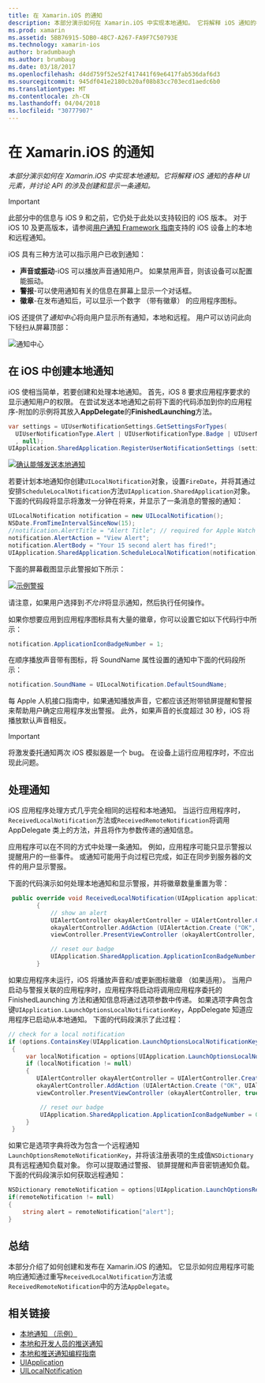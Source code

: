 ```yaml
---
title: 在 Xamarin.iOS 的通知
description: 本部分演示如何在 Xamarin.iOS 中实现本地通知。 它将解释 iOS 通知的各种 UI 元素，并讨论 API 的涉及创建和显示一条通知。
ms.prod: xamarin
ms.assetid: 5BB76915-5DB0-48C7-A267-FA9F7C50793E
ms.technology: xamarin-ios
author: bradumbaugh
ms.author: brumbaug
ms.date: 03/18/2017
ms.openlocfilehash: d4dd759f52e52f417441f69e6417fab536daf6d3
ms.sourcegitcommit: 945df041e2180cb20af08b83cc703ecd1aedc6b0
ms.translationtype: MT
ms.contentlocale: zh-CN
ms.lasthandoff: 04/04/2018
ms.locfileid: "30777907"
---
```

# <a name="notifications-in-xamarinios"></a>在 Xamarin.iOS 的通知

_本部分演示如何在 Xamarin.iOS 中实现本地通知。它将解释 iOS 通知的各种 UI 元素，并讨论 API 的涉及创建和显示一条通知。_

> [!IMPORTANT]
> 此部分中的信息与 iOS 9 和之前，它仍处于此处以支持较旧的 iOS 版本。 对于 iOS 10 及更高版本，请参阅[用户通知 Framework 指南](~/ios/platform/user-notifications/index.md)支持的 iOS 设备上的本地和远程通知。

iOS 具有三种方法可以指示用户已收到通知：

-  **声音或振动**-iOS 可以播放声音通知用户。 如果禁用声音，则该设备可以配置能振动。
-  **警报**-可以使用通知有关的信息在屏幕上显示一个对话框。
-  **徽章**-在发布通知后，可以显示一个数字 （带有徽章） 的应用程序图标。


iOS 还提供了*通知中心*将向用户显示所有通知，本地和远程。 用户可以访问此向下轻扫从屏幕顶部：

 ![](local-notifications-in-ios-images/image13.png "通知中心")

## <a name="creating-local-notifications-in-ios"></a>在 iOS 中创建本地通知

iOS 使相当简单，若要创建和处理本地通知。
首先，iOS 8 要求应用程序要求的显示通知用户的权限。 在尝试发送本地通知之前将下面的代码添加到你的应用程序-附加的示例将其放入**AppDelegate**的**FinishedLaunching**方法。

```csharp
var settings = UIUserNotificationSettings.GetSettingsForTypes(
  UIUserNotificationType.Alert | UIUserNotificationType.Badge | UIUserNotificationType.Sound
  , null);
UIApplication.SharedApplication.RegisterUserNotificationSettings (settings);
```

  [![](local-notifications-in-ios-images/image0-sml.png "确认能够发送本地通知")](local-notifications-in-ios-images/image0.png#lightbox)

若要计划本地通知你创建`UILocalNotification`对象，设置`FireDate`，并将其通过安排`ScheduleLocalNotification`方法`UIApplication.SharedApplication`对象。 下面的代码段将显示将激发一分钟在将来，并显示了一条消息的警报的通知：

```csharp
UILocalNotification notification = new UILocalNotification();
NSDate.FromTimeIntervalSinceNow(15);
//notification.AlertTitle = "Alert Title"; // required for Apple Watch notifications
notification.AlertAction = "View Alert";
notification.AlertBody = "Your 15 second alert has fired!";
UIApplication.SharedApplication.ScheduleLocalNotification(notification);
```

下面的屏幕截图显示此警报如下所示：

  [![](local-notifications-in-ios-images/image2-sml.png "示例警报")](local-notifications-in-ios-images/image2.png#lightbox)

请注意，如果用户选择到*不允许*将显示通知，然后执行任何操作。

如果你想要应用到应用程序图标具有大量的徽章，你可以设置它如以下代码行中所示：

```csharp
notification.ApplicationIconBadgeNumber = 1;
```

在顺序播放声音带有图标，将 SoundName 属性设置的通知中下面的代码段所示：

```csharp
notification.SoundName = UILocalNotification.DefaultSoundName;
```

每 Apple 人机接口指南中，如果通知播放声音，它都应该还附带锁屏提醒和警报来帮助用户确定应用程序发出警报。 此外，如果声音的长度超过 30 秒，iOS 将播放默认声音相反。

> [!IMPORTANT]
> 将激发委托通知两次 iOS 模拟器是一个 bug。 在设备上运行应用程序时，不应出现此问题。

## <a name="handling-notifications"></a>处理通知

iOS 应用程序处理方式几乎完全相同的远程和本地通知。 当运行应用程序时，`ReceivedLocalNotification`方法或`ReceivedRemoteNotification`将调用 AppDelegate 类上的方法，并且将作为参数传递的通知信息。

应用程序可以在不同的方式中处理一条通知。 例如，应用程序可能只显示警报以提醒用户的一些事件。 或通知可能用于向过程已完成，如正在同步到服务器的文件的用户显示警报。

下面的代码演示如何处理本地通知和显示警报，并将徽章数量重置为零：

```csharp
 public override void ReceivedLocalNotification(UIApplication application, UILocalNotification notification)
        {
            // show an alert
            UIAlertController okayAlertController = UIAlertController.Create (notification.AlertAction, notification.AlertBody, UIAlertControllerStyle.Alert);
            okayAlertController.AddAction (UIAlertAction.Create ("OK", UIAlertActionStyle.Default, null));
            viewController.PresentViewController (okayAlertController, true, null);

            // reset our badge
            UIApplication.SharedApplication.ApplicationIconBadgeNumber = 0;
        }
```

如果应用程序未运行，iOS 将播放声音和/或更新图标徽章 （如果适用）。 当用户启动与警报关联的应用程序时，应用程序将启动将调用应用程序委托的 FinishedLaunching 方法和通知信息将通过选项参数中传递。 如果选项字典包含键`UIApplication.LaunchOptionsLocalNotificationKey`，AppDelegate 知道应用程序已启动从本地通知。 下面的代码段演示了此过程：

```csharp
// check for a local notification
if (options.ContainsKey(UIApplication.LaunchOptionsLocalNotificationKey))
 {
     var localNotification = options[UIApplication.LaunchOptionsLocalNotificationKey] as UILocalNotification;
     if (localNotification != null)
     {
        UIAlertController okayAlertController = UIAlertController.Create (localNotification.AlertAction, localNotification.AlertBody, UIAlertControllerStyle.Alert);
        okayAlertController.AddAction (UIAlertAction.Create ("OK", UIAlertActionStyle.Default, null));
        viewController.PresentViewController (okayAlertController, true, null);

         // reset our badge
         UIApplication.SharedApplication.ApplicationIconBadgeNumber = 0;
     }
 }
```

如果它是选项字典将改为包含一个远程通知`LaunchOptionsRemoteNotificationKey`，并将该注册表项的生成值`NSDictionary`具有远程通知负载对象。 你可以提取通过警报、 锁屏提醒和声音密钥通知负载。 下面的代码段演示如何获取远程通知：

```csharp
NSDictionary remoteNotification = options[UIApplication.LaunchOptionsRemoteNotificationKey];
if(remoteNotification != null)
{
    string alert = remoteNotification["alert"];
}
```

## <a name="summary"></a>总结

本部分介绍了如何创建和发布在 Xamarin.iOS 的通知。 它显示如何应用程序可能响应通知通过重写`ReceivedLocalNotification`方法或`ReceivedRemoteNotification`中的方法`AppDelegate`。


## <a name="related-links"></a>相关链接

- [本地通知 （示例）](https://developer.xamarin.com/samples/monotouch/LocalNotifications)
- [本地和开发人员的推送通知](https://developer.apple.com/notifications/)
- [本地和推送通知编程指南](https://developer.apple.com/library/prerelease/content/documentation/NetworkingInternet/Conceptual/RemoteNotificationsPG/)
- [UIApplication](http://iosapi.xamarin.com/?link=T%3aMonoTouch.UIKit.UIApplication)
- [UILocalNotification](http://iosapi.xamarin.com/?link=T%3aMonoTouch.UIKit.UILocalNotification)
